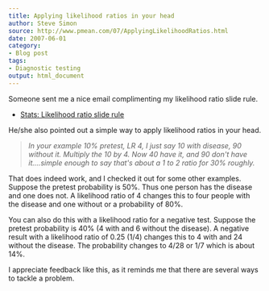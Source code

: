 ```yaml
---
title: Applying likelihood ratios in your head
author: Steve Simon
source: http://www.pmean.com/07/ApplyingLikelihoodRatios.html
date: 2007-06-01
category:
- Blog post
tags:
- Diagnostic testing
output: html_document
---
```

Someone sent me a nice email complimenting my likelihood ratio slide
rule.

-   [Stats: Likelihood ratio slide rule](../sliderule.asp)

He/she also pointed out a simple way to apply likelihood ratios in your
head.

> *In your example 10% pretest, LR 4, I just say 10 with disease, 90
> without it. Multiply the 10 by 4. Now 40 have it, and 90 don\'t have
> it\....simple enough to say that\'s about a 1 to 2 ratio for 30%
> roughly.*

That does indeed work, and I checked it out for some other examples.
Suppose the pretest probability is 50%. Thus one person has the disease
and one does not. A likelihood ratio of 4 changes this to four people
with the disease and one without or a probability of 80%.

You can also do this with a likelihood ratio for a negative test.
Suppose the pretest probability is 40% (4 with and 6 without the
disease). A negative result with a likelihood ratio of 0.25 (1/4)
changes this to 4 with and 24 without the disease. The probability
changes to 4/28 or 1/7 which is about 14%.

I appreciate feedback like this, as it reminds me that there are several
ways to tackle a problem.
